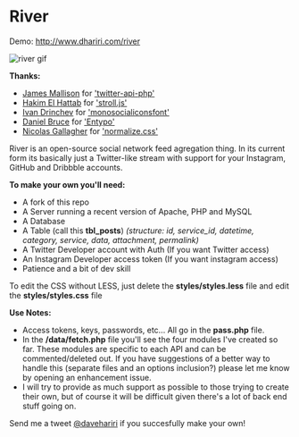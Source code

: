 River
====

Demo: http://www.dhariri.com/river

![river gif](http://media.giphy.com/media/MOMOMPdOy52De/giphy.gif)

**Thanks:**
- [James Mallison](https://github.com/J7mbo) for ['twitter-api-php'](https://github.com/J7mbo/twitter-api-php)
- [Hakim El Hattab](https://github.com/hakimel) for ['stroll.js'](https://github.com/hakimel/stroll.js)
- [Ivan Drinchev](https://github.com/drinchev) for ['monosocialiconsfont'](https://github.com/drinchev/monosocialiconsfont)
- [Daniel Bruce](http://danielbruce.se/) for ['Entypo'](http://www.entypo.com/)
- [Nicolas Gallagher](https://github.com/necolas) for ['normalize.css'](https://github.com/necolas/normalize.css)


River is an open-source social network feed agregation thing. In its current form its basically just a Twitter-like stream with support for your Instagram, GitHub and Dribbble accounts.

**To make your own you'll need:**
- A fork of this repo
- A Server running a recent version of Apache, PHP and MySQL
- A Database
- A Table (call this **tbl_posts**) *(structure: id, service_id, datetime, category, service, data, attachment, permalink)*
- A Twitter Developer account with Auth (If you want Twitter access)
- An Instagram Developer access token (If you want instagram access)
- Patience and a bit of dev skill

To edit the CSS without LESS, just delete the **styles/styles.less** file and edit the **styles/styles.css** file

**Use Notes:**

- Access tokens, keys, passwords, etc... All go in the **pass.php** file.
- In the **/data/fetch.php** file you'll see the four modules I've created so far. These modules are specific to each API and can be commented/deleted out. If you have suggestions of a better way to handle this (separate files and an options inclusion?) please let me know by opening an enhancement issue.
- I will try to provide as much support as possible to those trying to create their own, but of course it will be difficult given there's a lot of back end stuff going on.

Send me a tweet [@davehariri](https://twitter.com/davehariri) if you succesfully make your own!
